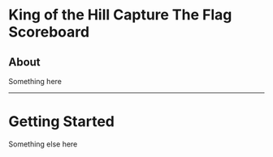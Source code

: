 # King of the Hill Capture The Flag Scoreboard

## About
Something here

----

# Getting Started
Something else here




